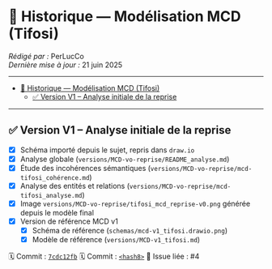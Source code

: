 # 🧾 Historique — Modélisation MCD (Tifosi)

_Rédigé par :_ PerLucCo  
_Dernière mise à jour :_ 21 juin 2025  

---

- [🧾 Historique — Modélisation MCD (Tifosi)](#-historique--modélisation-mcd-tifosi)
  - [✅ Version V1 – Analyse initiale de la reprise](#-version-v1--analyse-initiale-de-la-reprise)

---

## ✅ Version V1 – Analyse initiale de la reprise

- [x] Schéma importé depuis le sujet, repris dans `draw.io`
- [x] Analyse globale (`versions/MCD-vo-reprise/README_analyse.md`)
- [x] Étude des incohérences sémantiques (`versions/MCD-vo-reprise/mcd-tifosi_cohérence.md`)
- [x] Analyse des entités et relations (`versions/MCD-vo-reprise/mcd-tifosi_analyse.md`)
- [x] Image `versions/MCD-vo-reprise/tifosi_mcd_reprise-v0.png` générée depuis le modèle final
- [X] Version de référence MCD v1
  - [X] Schéma de référence (`schemas/mcd-v1_tifosi.drawio.png`)
  - [X] Modèle de référence (`versions/MCD-v1_tifosi.md`)

🗓️ Commit : [`7cdc12fb`](https://github.com/MonLucCo/CEF_MySQL-BDD_Tifosi_Test-version/commit/7cdc12fb)
🗓️ Commit : [`<hash8>`](https://github.com/MonLucCo/CEF_MySQL-BDD_Tifosi_Test-version/commit/`<hash8>`)
📎 Issue liée : #4

